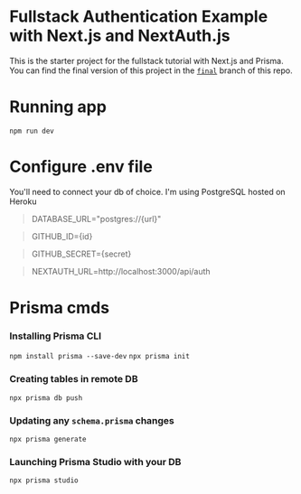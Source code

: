 # Fullstack Authentication Example with Next.js and NextAuth.js

This is the starter project for the fullstack tutorial with Next.js and Prisma. You can find the final version of this project in the [`final`](https://github.com/prisma/blogr-nextjs-prisma/tree/final) branch of this repo.

# Running app

`npm run dev`

# Configure .env file

You'll need to connect your db of choice. I'm using PostgreSQL hosted on Heroku

> DATABASE_URL="postgres://{url}"

> GITHUB_ID={id}

> GITHUB_SECRET={secret}

> NEXTAUTH_URL=http://localhost:3000/api/auth

# Prisma cmds

### Installing Prisma CLI

`npm install prisma --save-dev`
`npx prisma init`

### Creating tables in remote DB

`npx prisma db push`

### Updating any `schema.prisma` changes

`npx prisma generate`

### Launching Prisma Studio with your DB

`npx prisma studio`
